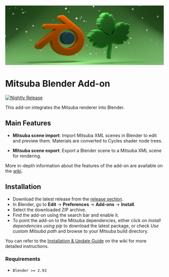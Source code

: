 ![Addon Banner](res/banner.jpg)

# Mitsuba Blender Add-on

[![Nightly Release](https://github.com/mitsuba-renderer/mitsuba-blender/actions/workflows/nightly_release.yml/badge.svg)](https://github.com/mitsuba-renderer/mitsuba-blender/actions/workflows/nightly_release.yml)

This add-on integrates the Mitsuba renderer into Blender.

## Main Features

* **Mitsuba scene import**: Import Mitsuba XML scenes in Blender to edit and preview them. Materials are converted to Cycles shader node trees.

* **Mitsuba scene export**: Export a Blender scene to a Mitsuba XML scene for rendering.

More in-depth information about the features of the add-on are available on the [wiki](https://github.com/mitsuba-renderer/mitsuba-blender/wiki).

## Installation

- Download the latest release from the [release section](https://github.com/mitsuba-renderer/mitsuba-blender/releases).
- In Blender, go to **Edit** -> **Preferences** -> **Add-ons** -> **Install**.
- Select the downloaded ZIP archive.
- Find the add-on using the search bar and enable it.
- To point the add-on to the Mitsuba dependencies, either click on *Install dependencies using pip* to download the latest package, or check *Use custom Mitsuba path* and browse to your Mitsuba build directory.

You can refer to the [Installation & Update Guide](https://github.com/mitsuba-renderer/mitsuba-blender/wiki/Installation-&-Update-Guide) on the wiki for more detailed instructions.

### Requirements

* `Blender >= 2.93`
